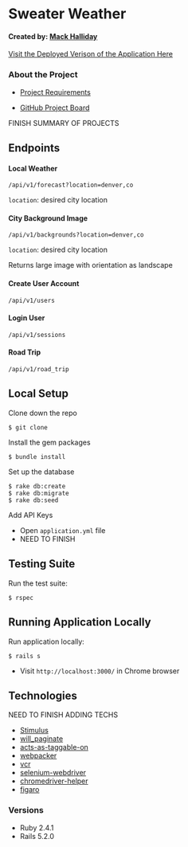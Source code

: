 # Sweater Weather
#### Created by: [Mack Halliday](https://github.com/MackHalliday)

[Visit the Deployed Verison of the Application Here](https://warm-oasis-92262.herokuapp.com/)

### About the Project

* [Project Requirements](https://backend.turing.io/module3/projects/sweater_weather)

* [GitHub Project Board](https://github.com/MackHalliday/sweater_weather/projects/1)

FINISH SUMMARY OF PROJECTS

## Endpoints
#### Local Weather
```/api/v1/forecast?location=denver,co```

```location```: desired city location
#### City Background Image
```/api/v1/backgrounds?location=denver,co```

```location```: desired city location

Returns large image with orientation as landscape
#### Create User Account
```/api/v1/users```
#### Login User
``` /api/v1/sessions ```
#### Road Trip
``` /api/v1/road_trip ```


## Local Setup

Clone down the repo
```
$ git clone
```

Install the gem packages
```
$ bundle install
```

Set up the database
```
$ rake db:create
$ rake db:migrate
$ rake db:seed
```

Add API Keys
- Open `application.yml` file
- NEED TO FINISH 

## Testing Suite
Run the test suite:
```
$ rspec
```

## Running Application Locally 
Run application locally:
```
$ rails s
```
- Visit `http://localhost:3000/` in Chrome browser 

## Technologies
NEED TO FINISH ADDING TECHS
* [Stimulus](https://github.com/stimulusjs/stimulus)
* [will_paginate](https://github.com/mislav/will_paginate)
* [acts-as-taggable-on](https://github.com/mbleigh/acts-as-taggable-on)
* [webpacker](https://github.com/rails/webpacker)
* [vcr](https://github.com/vcr/vcr)
* [selenium-webdriver](https://www.seleniumhq.org/docs/03_webdriver.jsp)
* [chromedriver-helper](http://chromedriver.chromium.org/)
* [figaro](https://github.com/laserlemon/figaro)

### Versions
* Ruby 2.4.1
* Rails 5.2.0
